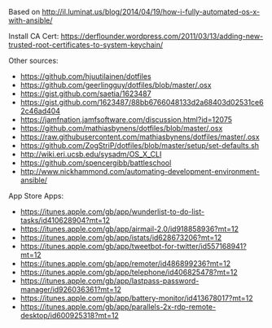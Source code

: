Based on http://il.luminat.us/blog/2014/04/19/how-i-fully-automated-os-x-with-ansible/

Install CA Cert: https://derflounder.wordpress.com/2011/03/13/adding-new-trusted-root-certificates-to-system-keychain/

Other sources:
* https://github.com/hjuutilainen/dotfiles
* https://github.com/geerlingguy/dotfiles/blob/master/.osx
* https://gist.github.com/saetia/1623487
* https://gist.github.com/1623487/88bb6766048133d2a68403d02531ce62c46ad404
* https://jamfnation.jamfsoftware.com/discussion.html?id=12075
* https://github.com/mathiasbynens/dotfiles/blob/master/.osx
* https://raw.githubusercontent.com/mathiasbynens/dotfiles/master/.osx
* https://github.com/ZogStriP/dotfiles/blob/master/setup/set-defaults.sh
* http://wiki.eri.ucsb.edu/sysadm/OS_X_CLI
* https://github.com/spencergibb/battleschool
* http://www.nickhammond.com/automating-development-environment-ansible/


App Store Apps:
* https://itunes.apple.com/gb/app/wunderlist-to-do-list-tasks/id410628904?mt=12
* https://itunes.apple.com/gb/app/airmail-2.0/id918858936?mt=12
* https://itunes.apple.com/gb/app/istats/id628673206?mt=12
* https://itunes.apple.com/gb/app/tweetbot-for-twitter/id557168941?mt=12
* https://itunes.apple.com/gb/app/remoter/id486899236?mt=12
* https://itunes.apple.com/gb/app/telephone/id406825478?mt=12
* https://itunes.apple.com/gb/app/lastpass-password-manager/id926036361?mt=12
* https://itunes.apple.com/gb/app/battery-monitor/id413678017?mt=12
* https://itunes.apple.com/gb/app/parallels-2x-rdp-remote-desktop/id600925318?mt=12
